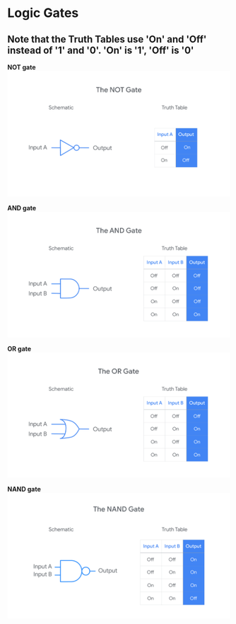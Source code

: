 # Logic Gates

## Note that the Truth Tables use 'On' and 'Off' instead of '1' and '0'. 'On' is '1', 'Off' is '0'

**NOT gate**
![NOT gate](/src/images/image2.png)

**AND gate**
![AND gate](/src/images/image8.png)

**OR gate**
![OR gate](/src/images/image5.png)

**NAND gate**
![NAND gate](/src/images/image3.png)
